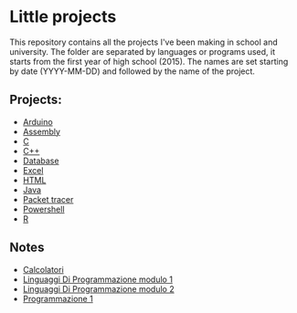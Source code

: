 # Little projects
This repository contains all the projects I've been making in school and university.
The folder are separated by languages or programs used, it starts from the first year of high school (2015).
The names are set starting by date (YYYY-MM-DD) and followed by the name of the project.
## Projects:
* [Arduino](Arduino)
* [Assembly](Assembly)
* [C](C)
* [C++](C++)
* [Database](Database)
* [Excel](Xlsx)
* [HTML](Html)
* [Java](Java)
* [Packet tracer](Packet%20tracer)
* [Powershell](Powershell)
* [R](R)

## Notes
* [Calcolatori](Calcolatori.md)
* [Linguaggi Di Programmazione modulo 1](LinguaggiDiProgrammazione1.md)
* [Linguaggi Di Programmazione modulo 2](LinguaggiDiProgrammazione2.md)
* [Programmazione 1](Programmazione1.md)
